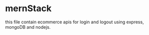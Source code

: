 # mernStack
this file contain ecommerce apis for login and logout using express,  mongoDB and nodejs.
